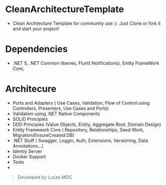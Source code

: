 # CleanArchitectureTemplate
  - Clean Architecture Template for community use :). Just Clone or fork it and start your project!
# Dependencies
  - .NET 5, .NET Common liberies, Flunt( Notifications), Entity FrameWork Core, 
# Architecure
  - Ports and Adapters ( Use Cases, Validation, Flow of Control using Controllers, Presenters, Use Cases and Ports)
  - Validation using .NET Native Components
  - SOLID Principles
  - DDD Principles (Value Objects, Entity, Aggregate Root, Domain Design)
  - Entity Framework Core ( Repository, Relationships, Seed Work, Migration/EnsureCreated DB)
  - .NET Stuff ( Swagger, Loggin, Auth, Extensions, Versioning, Data Annotations...)
  - Identiy Server
  - Docker Support
  - Tests
  - 
> Developed by Lucas MDC
